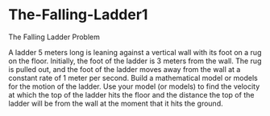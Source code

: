 # The-Falling-Ladder1
The Falling Ladder
Problem	 
 	
A ladder 5 meters long is leaning against a vertical wall with its foot on a rug on the floor. Initially, the foot of the ladder is 3 meters from the wall. The rug is pulled out, and the foot of the ladder moves away from the wall at a constant rate of 1 meter per second. Build a mathematical model or models for the motion of the ladder. Use your model (or models) to find the velocity at which the top of the ladder hits the floor and the distance the top of the ladder will be from the wall at the moment that it hits the ground.
